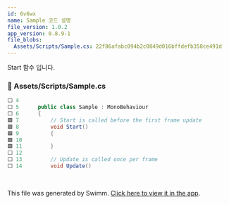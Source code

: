 ```yaml
---
id: 6v6wx
name: Sample 코드 설명
file_version: 1.0.2
app_version: 0.8.9-1
file_blobs:
  Assets/Scripts/Sample.cs: 22f86afabc094b2c0849d016bffdefb358ce491d
---
```


Start 함수 입니다.
<!-- NOTE-swimm-snippet: the lines below link your snippet to Swimm -->
### 📄 Assets/Scripts/Sample.cs
```c#
⬜ 4      
⬜ 5      public class Sample : MonoBehaviour
⬜ 6      {
🟩 7          // Start is called before the first frame update
🟩 8          void Start()
🟩 9          {
🟩 10             
🟩 11         }
⬜ 12     
⬜ 13         // Update is called once per frame
⬜ 14         void Update()
```

<br/>

This file was generated by Swimm. [Click here to view it in the app](https://app.swimm.io/repos/Z2l0aHViJTNBJTNBdW5pdHktcGxheWdyb3VuZCUzQSUzQXRyZWVub2Qta2F5YQ==/docs/6v6wx).